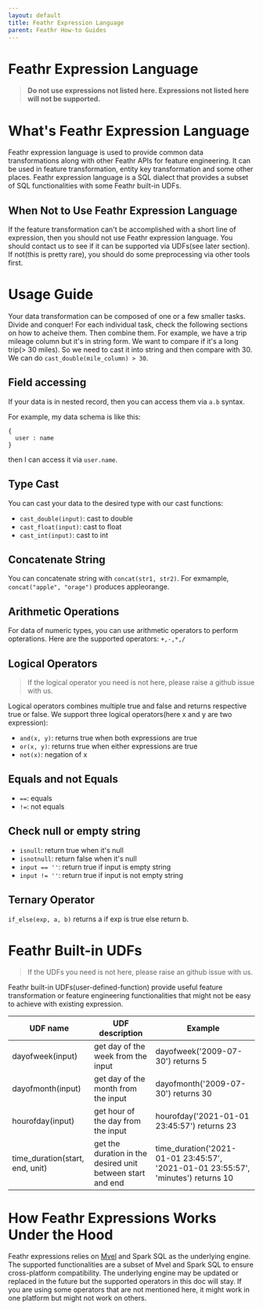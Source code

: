 ```yaml
---
layout: default
title: Feathr Expression Language
parent: Feathr How-to Guides
---
```


# Feathr Expression Language

> **Do not use expressions not listed here. Expressions not listed here will not be supported.**

# What's Feathr Expression Language

Feathr expression language is used to provide common data transformations along with other Feathr APIs for feature engineering. It can be used in feature transformation, entity key transformation and some other places. Feathr expression language is a SQL dialect that provides a subset of SQL functionalities with some Feathr built-in UDFs.

## When Not to Use Feathr Expression Language

If the feature transformation can't be accomplished with a short line of expression, then you should not use Feathr expression language. You should contact us to see if it can be supported via UDFs(see later section). If not(this is pretty rare), you should do some preprocessing via other tools first.

# Usage Guide

Your data transformation can be composed of one or a few smaller tasks. Divide and conquer! For each individual task, check the following sections on how to acheive them. Then combine them. For example, we have a trip mileage column but it's in string form. We want to compare if it's a long trip(> 30 miles). So we need to cast it into string and then compare with 30. We can do `cast_double(mile_column) > 30`.

## Field accessing

If your data is in nested record, then you can access them via `a.b` syntax.

For example, my data schema is like this:

```
{
  user : name
}
```

then I can access it via `user.name`.

## Type Cast

You can cast your data to the desired type with our cast functions:

- `cast_double(input)`: cast to double
- `cast_float(input)`: cast to float
- `cast_int(input)`: cast to int

## Concatenate String

You can concatenate string with `concat(str1, str2)`. For exmample, `concat("apple", "orage")` produces appleorange.

## Arithmetic Operations

For data of numeric types, you can use arithmetic operators to perform opterations. Here are the supported operators: `+,-,*,/`

## Logical Operators

> If the logical operator you need is not here, please raise a github issue with us.

Logical operators combines multiple true and false and returns respective true or false. We support three logical operators(here x and y are two expression):

- `and(x, y)`: returns true when both expressions are true
- `or(x, y)`: returns true when either expressions are true
- `not(x)`: negation of x

## Equals and not Equals

- `==`: equals
- `!=`: not equals

## Check null or empty string

- `isnull`: return true when it's null
- `isnotnull`: return false when it's null
- `input == ''`: return true if input is empty string
- `input != ''`: return true if input is not empty string

## Ternary Operator

`if_else(exp, a, b)` returns a if exp is true else return b.

# Feathr Built-in UDFs

> If the UDFs you need is not here, please raise an github issue with us.

Feathr built-in UDFs(user-defined-function) provide useful feature transformation or feature engineering functionalities that might not be easy to achieve with existing expression.

| UDF name                        | UDF description                                            | Example                                                                           |
| ------------------------------- | ---------------------------------------------------------- | --------------------------------------------------------------------------------- |
| dayofweek(input)                | get day of the week from the input                         | dayofweek('2009-07-30') returns 5                                                 |
| dayofmonth(input)               | get day of the month from the input                        | dayofmonth('2009-07-30') returns 30                                               |
| hourofday(input)                | get hour of the day from the input                         | hourofday('2021-01-01 23:45:57') returns 23                                       |
| time_duration(start, end, unit) | get the duration in the desired unit between start and end | time_duration('2021-01-01 23:45:57', '2021-01-01 23:55:57', 'minutes') returns 10 |

# How Feathr Expressions Works Under the Hood

Feathr expressions relies on [Mvel](http://mvel.documentnode.com/) and Spark SQL as the underlying engine. The supported
functionalities are a subset of Mvel and Spark SQL to ensure cross-platform compatibility. The underlying engine may be
updated or replaced in the future but the supported operators in this doc will stay. If you are using some operators
that are not mentioned here, it might work in one platform but might not work on others.
